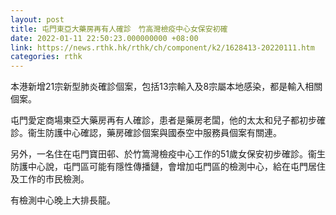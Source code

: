 ```yaml
---
layout: post
title: 屯門東亞大藥房再有人確診　竹高灣檢疫中心女保安初確
date: 2022-01-11 22:50:23.000000000 +08:00
link: https://news.rthk.hk/rthk/ch/component/k2/1628413-20220111.htm
categories: rthk
---
```


本港新增21宗新型肺炎確診個案，包括13宗輸入及8宗屬本地感染，都是輸入相關個案。

屯門愛定商場東亞大藥房再有人確診，患者是藥房老闆，他的太太和兒子都初步確診。衞生防護中心確認，藥房確診個案與國泰空中服務員個案有關連。

另外，一名住在屯門寶田邨、於竹篙灣檢疫中心工作的51歲女保安初步確診。衞生防護中心說，屯門區可能有隱性傳播鏈，會增加屯門區的檢測中心，給在屯門居住及工作的市民檢測。

有檢測中心晚上大排長龍。
